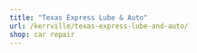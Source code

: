 ```yaml
---
title: "Texas Express Lube & Auto"
url: /kerrville/texas-express-lube-and-auto/
shop: car repair
---
```

